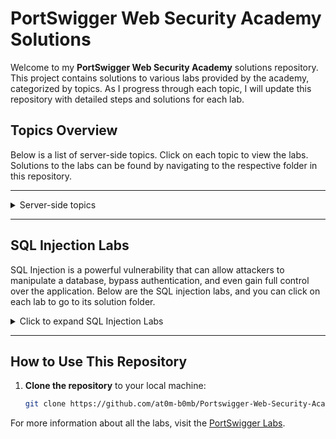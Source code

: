 # PortSwigger Web Security Academy Solutions

Welcome to my **PortSwigger Web Security Academy** solutions repository. This project contains solutions to various labs provided by the academy, categorized by topics. As I progress through each topic, I will update this repository with detailed steps and solutions for each lab.

## Topics Overview

Below is a list of server-side topics. Click on each topic to view the labs. Solutions to the labs can be found by navigating to the respective folder in this repository.

---

<details>
  <summary>Server-side topics</summary>
  
  - [SQL Injection](./server-side/sql-injection/)
  - Authentication (Coming soon)
  - Path Traversal (Coming soon)
  - Command Injection (Coming soon)
  - Business Logic Vulnerabilities (Coming soon)
  - Information Disclosure (Coming soon)
  - Access Control (Coming soon)
  - File Upload Vulnerabilities (Coming soon)
  - Race Conditions (Coming soon)
  - Server-Side Request Forgery (SSRF) (Coming soon)
  - XXE Injection (Coming soon)
  - NoSQL Injection (Coming soon)
  - API Testing (Coming soon)
  - Web Cache Deception (Coming soon)
</details>

---

## SQL Injection Labs

SQL Injection is a powerful vulnerability that can allow attackers to manipulate a database, bypass authentication, and even gain full control over the application. Below are the SQL injection labs, and you can click on each lab to go to its solution folder.

<details>
  <summary>Click to expand SQL Injection Labs</summary>
  
  - [Lab 1: SQL injection vulnerability in WHERE clause allowing retrieval of hidden data](./server-side/sql-injection/lab-1-sql-injection-where-clause-retrieve-hidden-data) - Solved
  - [Lab 2: SQL injection vulnerability allowing login bypass](./server-side/sql-injection/lab-2-sql-injection-login-bypass) - Solved
  - [Lab 3: SQL injection attack, querying the database type and version on Oracle](./server-side/sql-injection/lab-3-sql-injection-query-database-type-oracle) - Solved
  - [Lab 4: SQL injection attack, querying the database type and version on MySQL and Microsoft](./server-side/sql-injection/lab-4-sql-injection-query-database-type-mysql-microsoft) - Solved
  - [Lab 5: SQL injection attack, listing the database contents on non-Oracle databases](./server-side/sql-injection/lab-5-sql-injection-list-database-contents-non-oracle) - Solved
  - [Lab 6: SQL injection attack, listing the database contents on Oracle](./server-side/sql-injection/lab-6-sql-injection-list-database-contents-oracle) - Solved
  - [Lab 7: SQL injection UNION attack, determining the number of columns returned by the query](./server-side/sql-injection/lab-7-sql-injection-union-determine-columns) - Solved
  - [Lab 8: SQL injection UNION attack, finding a column containing text](./server-side/sql-injection/lab-8-sql-injection-union-find-column-text) - Not Solved
  - [Lab 9: SQL injection UNION attack, retrieving data from other tables](./server-side/sql-injection/lab-9-sql-injection-union-retrieve-data-other-tables) - Not Solved
  - [Lab 10: SQL injection UNION attack, retrieving multiple values in a single column](./server-side/sql-injection/lab-10-sql-injection-union-retrieve-multiple-values) - Not Solved
  - [Lab 11: Blind SQL injection with conditional responses](./server-side/sql-injection/lab-11-blind-sql-injection-conditional-responses) - Not Solved
  - [Lab 12: Blind SQL injection with conditional errors](./server-side/sql-injection/lab-12-blind-sql-injection-conditional-errors) - Not Solved
  - [Lab 13: Visible error-based SQL injection](./server-side/sql-injection/lab-13-visible-error-based-sql-injection) - Not Solved
  - [Lab 14: Blind SQL injection with time delays](./server-side/sql-injection/lab-14-blind-sql-injection-time-delays) - Not Solved
  - [Lab 15: Blind SQL injection with time delays and information retrieval](./server-side/sql-injection/lab-15-blind-sql-injection-time-delays-information-retrieval) - Not Solved
  - [Lab 16: Blind SQL injection with out-of-band interaction](./server-side/sql-injection/lab-16-blind-sql-injection-oob) - Not Solved
  - [Lab 17: Blind SQL injection with out-of-band data exfiltration](./server-side/sql-injection/lab-17-blind-sql-injection-oob-data-exfiltration) - Not Solved
  - [Lab 18: SQL injection with filter bypass via XML encoding](./server-side/sql-injection/lab-18-sql-injection-filter-bypass-xml-encoding) - Not Solved
  
</details>

---

## How to Use This Repository

1. **Clone the repository** to your local machine:
   ```bash
   git clone https://github.com/at0m-b0mb/Portswigger-Web-Security-Academy.git

For more information about all the labs, visit the [PortSwigger Labs](https://portswigger.net/web-security/all-labs).
